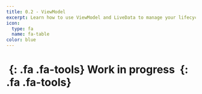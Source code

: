 ```yaml
---
title: 0.2 - ViewModel
excerpt: Learn how to use ViewModel and LiveData to manage your lifecycle dependent data
icon:
  type: fa
  name: fa-table
color: blue
---
```


# *&nbsp;*{: .fa .fa-tools} Work in progress *&nbsp;*{: .fa .fa-tools}